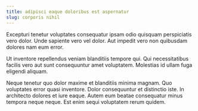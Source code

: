 ```yaml
---
title: adipisci eaque doloribus est aspernatur
slug: corporis nihil
---
```


Excepturi tenetur voluptates consequatur ipsam odio quisquam perspiciatis vero dolor. Unde sapiente vero vel dolor. Aut impedit vero non quibusdam dolores nam eum error.

Ut inventore repellendus veniam blanditiis tempore qui. Qui necessitatibus facilis vero aut sunt consequuntur amet voluptatem. Molestias id ullam fuga eligendi aliquam.

Neque tenetur quo dolor maxime et blanditiis minima magnam. Quo voluptates error quasi inventore. Dolor consequuntur et distinctio iste. In architecto dolores et iure eaque. Autem eum beatae consequatur minus tempora neque neque. Est enim sequi voluptatem rerum quidem.
